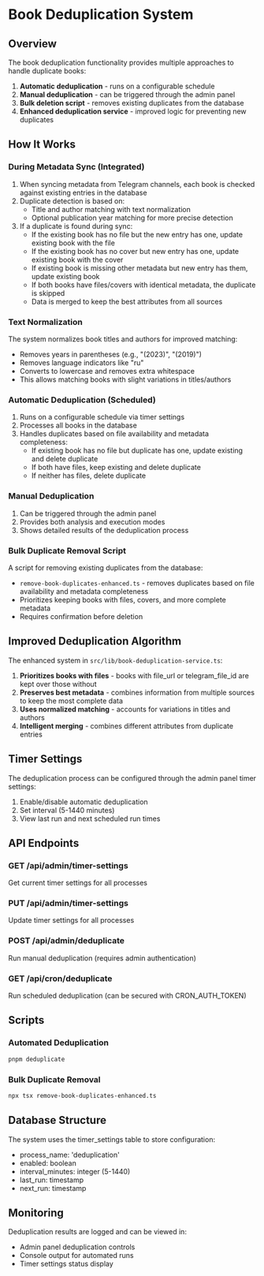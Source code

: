 # Book Deduplication System

## Overview

The book deduplication functionality provides multiple approaches to handle duplicate books:
1. **Automatic deduplication** - runs on a configurable schedule
2. **Manual deduplication** - can be triggered through the admin panel
3. **Bulk deletion script** - removes existing duplicates from the database
4. **Enhanced deduplication service** - improved logic for preventing new duplicates

## How It Works

### During Metadata Sync (Integrated)
1. When syncing metadata from Telegram channels, each book is checked against existing entries in the database
2. Duplicate detection is based on:
   - Title and author matching with text normalization
   - Optional publication year matching for more precise detection
3. If a duplicate is found during sync:
   - If the existing book has no file but the new entry has one, update existing book with the file
   - If the existing book has no cover but new entry has one, update existing book with the cover
   - If existing book is missing other metadata but new entry has them, update existing book
   - If both books have files/covers with identical metadata, the duplicate is skipped
   - Data is merged to keep the best attributes from all sources

### Text Normalization
The system normalizes book titles and authors for improved matching:
- Removes years in parentheses (e.g., "(2023)", "(2019)")
- Removes language indicators like "ru"
- Converts to lowercase and removes extra whitespace
- This allows matching books with slight variations in titles/authors

### Automatic Deduplication (Scheduled)
1. Runs on a configurable schedule via timer settings
2. Processes all books in the database
3. Handles duplicates based on file availability and metadata completeness:
   - If existing book has no file but duplicate has one, update existing and delete duplicate
   - If both have files, keep existing and delete duplicate
   - If neither has files, delete duplicate

### Manual Deduplication
1. Can be triggered through the admin panel
2. Provides both analysis and execution modes
3. Shows detailed results of the deduplication process

### Bulk Duplicate Removal Script
A script for removing existing duplicates from the database:
- `remove-book-duplicates-enhanced.ts` - removes duplicates based on file availability and metadata completeness
- Prioritizes keeping books with files, covers, and more complete metadata
- Requires confirmation before deletion

## Improved Deduplication Algorithm

The enhanced system in `src/lib/book-deduplication-service.ts`:
1. **Prioritizes books with files** - books with file_url or telegram_file_id are kept over those without
2. **Preserves best metadata** - combines information from multiple sources to keep the most complete data
3. **Uses normalized matching** - accounts for variations in titles and authors
4. **Intelligent merging** - combines different attributes from duplicate entries

## Timer Settings

The deduplication process can be configured through the admin panel timer settings:

1. Enable/disable automatic deduplication
2. Set interval (5-1440 minutes)
3. View last run and next scheduled run times

## API Endpoints

### GET /api/admin/timer-settings
Get current timer settings for all processes

### PUT /api/admin/timer-settings
Update timer settings for all processes

### POST /api/admin/deduplicate
Run manual deduplication (requires admin authentication)

### GET /api/cron/deduplicate
Run scheduled deduplication (can be secured with CRON_AUTH_TOKEN)

## Scripts

### Automated Deduplication
```bash
pnpm deduplicate
```

### Bulk Duplicate Removal
```bash
npx tsx remove-book-duplicates-enhanced.ts
```

## Database Structure

The system uses the timer_settings table to store configuration:
- process_name: 'deduplication'
- enabled: boolean
- interval_minutes: integer (5-1440)
- last_run: timestamp
- next_run: timestamp

## Monitoring

Deduplication results are logged and can be viewed in:
- Admin panel deduplication controls
- Console output for automated runs
- Timer settings status display